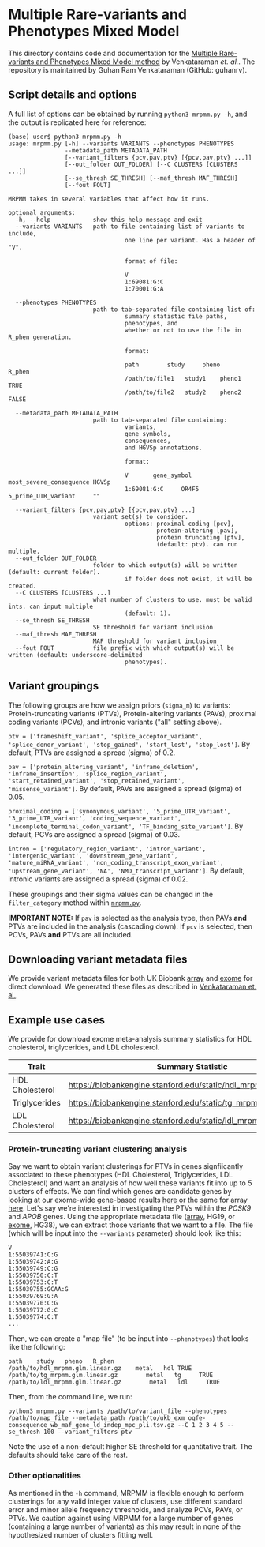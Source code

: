 # Multiple Rare-variants and Phenotypes Mixed Model

This directory contains code and documentation for the [Multiple Rare-variants and Phenotypes Mixed Model method]() by Venkataraman *et. al.*. The repository is maintained by Guhan Ram Venkataraman (GitHub: guhanrv).

## Script details and options

A full list of options can be obtained by running `python3 mrpmm.py -h`, and the output is replicated here for reference:

```{bash}
(base) user$ python3 mrpmm.py -h
usage: mrpmm.py [-h] --variants VARIANTS --phenotypes PHENOTYPES
                --metadata_path METADATA_PATH
                [--variant_filters {pcv,pav,ptv} [{pcv,pav,ptv} ...]]
                [--out_folder OUT_FOLDER] [--C CLUSTERS [CLUSTERS ...]]
                [--se_thresh SE_THRESH] [--maf_thresh MAF_THRESH]
                [--fout FOUT]

MRPMM takes in several variables that affect how it runs.

optional arguments:
  -h, --help            show this help message and exit
  --variants VARIANTS   path to file containing list of variants to include,
                                 one line per variant. Has a header of "V".
                        
                                 format of file:
                        
                                 V
                                 1:69081:G:C
                                 1:70001:G:A
                                 
  --phenotypes PHENOTYPES
                        path to tab-separated file containing list of: 
                                 summary statistic file paths,
                                 phenotypes, and
                                 whether or not to use the file in R_phen generation.
                               
                                 format:
                                 
                                 path        study     pheno     R_phen
                                 /path/to/file1   study1    pheno1     TRUE
                                 /path/to/file2   study2    pheno2     FALSE
                                 
  --metadata_path METADATA_PATH
                        path to tab-separated file containing:
                                 variants,
                                 gene symbols,
                                 consequences,
                                 and HGVSp annotations.
                               
                                 format:
                                 
                                 V       gene_symbol     most_severe_consequence HGVSp  
                                 1:69081:G:C     OR4F5   5_prime_UTR_variant     ""
                                
  --variant_filters {pcv,pav,ptv} [{pcv,pav,ptv} ...]
                        variant set(s) to consider. 
                                 options: proximal coding [pcv], 
                                          protein-altering [pav], 
                                          protein truncating [ptv],
                                          (default: ptv). can run multiple.
  --out_folder OUT_FOLDER
                        folder to which output(s) will be written (default: current folder).
                                 if folder does not exist, it will be created.
  --C CLUSTERS [CLUSTERS ...]
                        what number of clusters to use. must be valid ints. can input multiple
                                 (default: 1).
  --se_thresh SE_THRESH
                        SE threshold for variant inclusion
  --maf_thresh MAF_THRESH
                        MAF threshold for variant inclusion
  --fout FOUT           file prefix with which output(s) will be written (default: underscore-delimited
                                 phenotypes).
```

## Variant groupings

The following groups are how we assign priors (`sigma_m`) to variants: Protein-truncating variants (PTVs), Protein-altering variants (PAVs), proximal coding variants (PCVs), and intronic variants ("all" setting above).

`ptv = ['frameshift_variant', 'splice_acceptor_variant', 'splice_donor_variant', 'stop_gained', 'start_lost', 'stop_lost']`. By default, PTVs are assigned a spread (sigma) of 0.2.

`pav = ['protein_altering_variant', 'inframe_deletion', 'inframe_insertion', 'splice_region_variant', 'start_retained_variant', 'stop_retained_variant', 'missense_variant']`. By default, PAVs are assigned a spread (sigma) of 0.05.

`proximal_coding = ['synonymous_variant', '5_prime_UTR_variant', '3_prime_UTR_variant', 'coding_sequence_variant', 'incomplete_terminal_codon_variant', 'TF_binding_site_variant']`. By default, PCVs are assigned a spread (sigma) of 0.03.

`intron = ['regulatory_region_variant', 'intron_variant', 'intergenic_variant', 'downstream_gene_variant', 'mature_miRNA_variant', 'non_coding_transcript_exon_variant', 'upstream_gene_variant', 'NA', 'NMD_transcript_variant']`. By default, intronic variants are assigned a spread (sigma) of 0.02.

These groupings and their sigma values can be changed in the `filter_category` method within [`mrpmm.py`](https://github.com/rivas-lab/mrpmm/blob/master/mrpmm.py).

**IMPORTANT NOTE:** If `pav` is selected as the analysis type, then PAVs **and** PTVs are included in the analysis (cascading down). If `pcv` is selected, then PCVs, PAVs **and** PTVs are all included.

## Downloading variant metadata files

We provide variant metadata files for both UK Biobank [array](https://biobankengine.stanford.edu/static/ukb_cal-consequence_wb_maf_gene_ld_indep_mpc_pli.tsv.gz) and [exome](https://biobankengine.stanford.edu/static/ukb_exm_oqfe-consequence_wb_maf_gene_ld_indep_mpc_pli.tsv.gz) for direct download. We generated these files as described in [Venkataraman et. al.](https://www.biorxiv.org/content/10.1101/257162v7).

## Example use cases

We provide for download exome meta-analysis summary statistics for HDL cholesterol, triglycerides, and LDL cholesterol.

|       Trait     |     Summary Statistic    |
| --------------  | ------------ |
| HDL Cholesterol | https://biobankengine.stanford.edu/static/hdl_mrpmm.metal.tsv.gz |
| Triglycerides  | https://biobankengine.stanford.edu/static/tg_mrpmm.metal.tsv.gz |
| LDL Cholesterol | https://biobankengine.stanford.edu/static/ldl_mrpmm.metal.tsv.gz |

### Protein-truncating variant clustering analysis

Say we want to obtain variant clusterings for PTVs in genes signfiicantly associated to these phenotypes (HDL Cholesterol, Triglycerides, LDL Cholesterol) and want an analysis of how well these variants fit into up to 5 clusters of effects. We can find which genes are candidate genes by looking at our exome-wide gene-based results [here](https://biobankengine.stanford.edu/RIVAS_HG38/mrpgene/all) or the same for array [here](https://biobankengine.stanford.edu/RIVAS_HG19/mrpgene/all). Let's say we're interested in investigating the PTVs within the *PCSK9* and *APOB* genes. Using the appropriate metadata file ([array](https://biobankengine.stanford.edu/static/ukb_cal-consequence_wb_maf_gene_ld_indep_mpc_pli.tsv.gz), HG19, or [exome](https://biobankengine.stanford.edu/static/ukb_exm_oqfe-consequence_wb_maf_gene_ld_indep_mpc_pli.tsv.gz), HG38), we can extract those variants that we want to a file. The file (which will be input into the `--variants` parameter) should look like this:

```
V
1:55039741:C:G
1:55039742:A:G
1:55039749:C:G
1:55039750:C:T
1:55039753:C:T
1:55039755:GCAA:G
1:55039769:G:A
1:55039770:C:G
1:55039772:G:C
1:55039774:C:T
...
```

Then, we can create a "map file" (to be input into `--phenotypes`) that looks like the following:

```
path	study	pheno	R_phen
/path/to/hdl_mrpmm.glm.linear.gz	metal	hdl	TRUE
/path/to/tg_mrpmm.glm.linear.gz        metal   tg     TRUE
/path/to/ldl_mrpmm.glm.linear.gz        metal   ldl     TRUE
```

Then, from the command line, we run:

`python3 mrpmm.py --variants /path/to/variant_file --phenotypes /path/to/map_file --metadata_path /path/to/ukb_exm_oqfe-consequence_wb_maf_gene_ld_indep_mpc_pli.tsv.gz --C 1 2 3 4 5 --se_thresh 100 --variant_filters ptv`

Note the use of a non-default higher SE threshold for quantitative trait. The defaults should take care of the rest.

### Other optionalities

As mentioned in the `-h` command, MRPMM is flexible enough to perform clusterings for any valid integer value of clusters, use different standard error and minor allele frequency thresholds, and analyze PCVs, PAVs, or PTVs. We caution against using MRPMM for a large number of genes (containing a large number of variants) as this may result in none of the hypothesized number of clusters fitting well.

